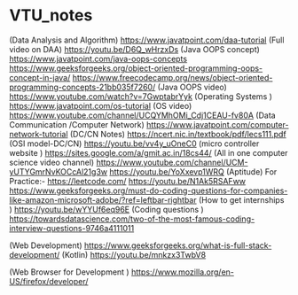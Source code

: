 # VTU_notes
(Data Analysis and Algorithm)
https://www.javatpoint.com/daa-tutorial 
(Full video on DAA)
https://youtu.be/D6Q_wHrzxDs 
(Java OOPS concept)
https://www.javatpoint.com/java-oops-concepts
https://www.geeksforgeeks.org/object-oriented-programming-oops-concept-in-java/
https://www.freecodecamp.org/news/object-oriented-programming-concepts-21bb035f7260/
(Java OOPS video)
https://www.youtube.com/watch?v=7GwptabrYyk
(Operating Systems )
https://www.javatpoint.com/os-tutorial
(OS video)
https://www.youtube.com/channel/UCQYMhOMi_Cdj1CEAU-fv80A
(Data Communication /Computer Network)
https://www.javatpoint.com/computer-network-tutorial
(DC/CN Notes)
https://ncert.nic.in/textbook/pdf/lecs111.pdf
(OSI model-DC/CN)
https://youtu.be/vv4y_uOneC0
(micro controller website )
https://sites.google.com/a/gmit.ac.in/18cs44/
(All in one computer science video channel)
https://www.youtube.com/channel/UCM-yUTYGmrNvKOCcAl21g3w
https://youtu.be/YoXxevp1WRQ
(Aptitude)
For Practice:-
https://leetcode.com/
https://youtu.be/N1Ak5RSAFww
https://www.geeksforgeeks.org/must-do-coding-questions-for-companies-like-amazon-microsoft-adobe/?ref=leftbar-rightbar
(How to get internships )
https://youtu.be/wYYUf6eq96E
(Coding questions )
https://towardsdatascience.com/two-of-the-most-famous-coding-interview-questions-9746a4111011

(Web Development)
https://www.geeksforgeeks.org/what-is-full-stack-development/
(Kotlin)
https://youtu.be/mnkzx3TwbV8

(Web Browser for Development )
https://www.mozilla.org/en-US/firefox/developer/